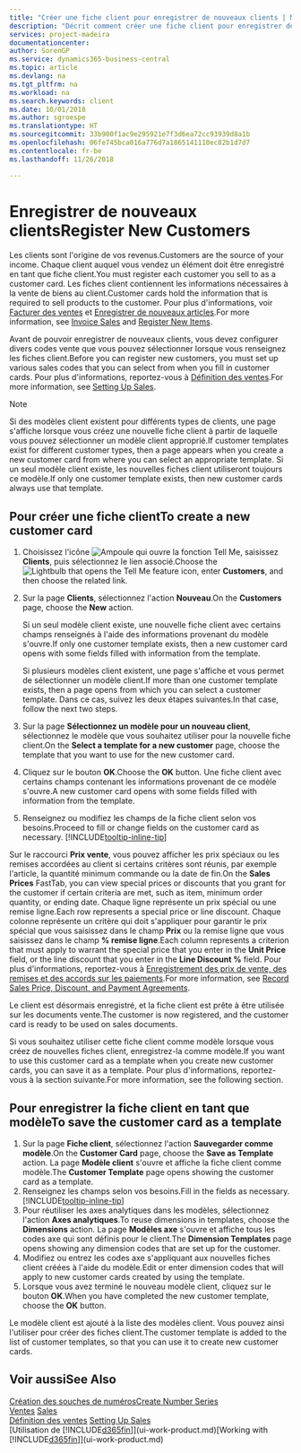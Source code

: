 ```yaml
---
title: "Créer une fiche client pour enregistrer de nouveaux clients | Microsoft Docs"
description: "Décrit comment créer une fiche client pour enregistrer des informations sur chaque nouveau client ou client auquel vous vendez."
services: project-madeira
documentationcenter: 
author: SorenGP
ms.service: dynamics365-business-central
ms.topic: article
ms.devlang: na
ms.tgt_pltfrm: na
ms.workload: na
ms.search.keywords: client
ms.date: 10/01/2018
ms.author: sgroespe
ms.translationtype: HT
ms.sourcegitcommit: 33b900f1ac9e295921e7f3d6ea72cc93939d8a1b
ms.openlocfilehash: 06fe745bca016a776d7a1865141110ec82b1d7d7
ms.contentlocale: fr-be
ms.lasthandoff: 11/26/2018

---
```

# <a name="register-new-customers"></a><span data-ttu-id="468a8-103">Enregistrer de nouveaux clients</span><span class="sxs-lookup"><span data-stu-id="468a8-103">Register New Customers</span></span>
<span data-ttu-id="468a8-104">Les clients sont l'origine de vos revenus.</span><span class="sxs-lookup"><span data-stu-id="468a8-104">Customers are the source of your income.</span></span> <span data-ttu-id="468a8-105">Chaque client auquel vous vendez un élément doit être enregistré en tant que fiche client.</span><span class="sxs-lookup"><span data-stu-id="468a8-105">You must register each customer you sell to as a customer card.</span></span> <span data-ttu-id="468a8-106">Les fiches client contiennent les informations nécessaires à la vente de biens au client.</span><span class="sxs-lookup"><span data-stu-id="468a8-106">Customer cards hold the information that is required to sell products to the customer.</span></span> <span data-ttu-id="468a8-107">Pour plus d'informations, voir [Facturer des ventes](sales-how-invoice-sales.md) et [Enregistrer de nouveaux articles](inventory-how-register-new-items.md).</span><span class="sxs-lookup"><span data-stu-id="468a8-107">For more information, see [Invoice Sales](sales-how-invoice-sales.md) and [Register New Items](inventory-how-register-new-items.md).</span></span>  

<span data-ttu-id="468a8-108">Avant de pouvoir enregistrer de nouveaux clients, vous devez configurer divers codes vente que vous pouvez sélectionner lorsque vous renseignez les fiches client.</span><span class="sxs-lookup"><span data-stu-id="468a8-108">Before you can register new customers, you must set up various sales codes that you can select from when you fill in customer cards.</span></span> <span data-ttu-id="468a8-109">Pour plus d'informations, reportez-vous à [Définition des ventes](sales-setup-sales.md).</span><span class="sxs-lookup"><span data-stu-id="468a8-109">For more information, see [Setting Up Sales](sales-setup-sales.md).</span></span>

> [!NOTE]  
>   <span data-ttu-id="468a8-110">Si des modèles client existent pour différents types de clients, une page s'affiche lorsque vous créez une nouvelle fiche client à partir de laquelle vous pouvez sélectionner un modèle client approprié.</span><span class="sxs-lookup"><span data-stu-id="468a8-110">If customer templates exist for different customer types, then a page appears when you create a new customer card from where you can select an appropriate template.</span></span> <span data-ttu-id="468a8-111">Si un seul modèle client existe, les nouvelles fiches client utiliseront toujours ce modèle.</span><span class="sxs-lookup"><span data-stu-id="468a8-111">If only one customer template exists, then new customer cards always use that template.</span></span>

## <a name="to-create-a-new-customer-card"></a><span data-ttu-id="468a8-112">Pour créer une fiche client</span><span class="sxs-lookup"><span data-stu-id="468a8-112">To create a new customer card</span></span>
1. <span data-ttu-id="468a8-113">Choisissez l'icône ![Ampoule qui ouvre la fonction Tell Me](media/ui-search/search_small.png "Dites-moi ce que vous voulez faire"), saisissez **Clients**, puis sélectionnez le lien associé.</span><span class="sxs-lookup"><span data-stu-id="468a8-113">Choose the ![Lightbulb that opens the Tell Me feature](media/ui-search/search_small.png "Tell me what you want to do") icon, enter **Customers**, and then choose the related link.</span></span>  
2. <span data-ttu-id="468a8-114">Sur la page **Clients**, sélectionnez l'action **Nouveau**.</span><span class="sxs-lookup"><span data-stu-id="468a8-114">On the **Customers** page, choose the **New** action.</span></span>

    <span data-ttu-id="468a8-115">Si un seul modèle client existe, une nouvelle fiche client avec certains champs renseignés à l'aide des informations provenant du modèle s'ouvre.</span><span class="sxs-lookup"><span data-stu-id="468a8-115">If only one customer template exists, then a new customer card opens with some fields filled with information from the template.</span></span>

    <span data-ttu-id="468a8-116">Si plusieurs modèles client existent, une page s'affiche et vous permet de sélectionner un modèle client.</span><span class="sxs-lookup"><span data-stu-id="468a8-116">If more than one customer template exists, then a page opens from which you can select a customer template.</span></span> <span data-ttu-id="468a8-117">Dans ce cas, suivez les deux étapes suivantes.</span><span class="sxs-lookup"><span data-stu-id="468a8-117">In that case, follow the next two steps.</span></span>
3. <span data-ttu-id="468a8-118">Sur la page **Sélectionnez un modèle pour un nouveau client**, sélectionnez le modèle que vous souhaitez utiliser pour la nouvelle fiche client.</span><span class="sxs-lookup"><span data-stu-id="468a8-118">On the **Select a template for a new customer** page, choose the template that you want to use for the new customer card.</span></span>
4. <span data-ttu-id="468a8-119">Cliquez sur le bouton **OK**.</span><span class="sxs-lookup"><span data-stu-id="468a8-119">Choose the **OK** button.</span></span> <span data-ttu-id="468a8-120">Une fiche client avec certains champs contenant les informations provenant de ce modèle s'ouvre.</span><span class="sxs-lookup"><span data-stu-id="468a8-120">A new customer card opens with some fields filled with information from the template.</span></span>  
5. <span data-ttu-id="468a8-121">Renseignez ou modifiez les champs de la fiche client selon vos besoins.</span><span class="sxs-lookup"><span data-stu-id="468a8-121">Proceed to fill or change fields on the customer card as necessary.</span></span> [!INCLUDE[tooltip-inline-tip](includes/tooltip-inline-tip_md.md)]

<span data-ttu-id="468a8-122">Sur le raccourci **Prix vente**, vous pouvez afficher les prix spéciaux ou les remises accordées au client si certains critères sont réunis, par exemple l'article, la quantité minimum commande ou la date de fin.</span><span class="sxs-lookup"><span data-stu-id="468a8-122">On the **Sales Prices** FastTab, you can view special prices or discounts that you grant for the customer if certain criteria are met, such as item, minimum order quantity, or ending date.</span></span> <span data-ttu-id="468a8-123">Chaque ligne représente un prix spécial ou une remise ligne.</span><span class="sxs-lookup"><span data-stu-id="468a8-123">Each row represents a special price or line discount.</span></span> <span data-ttu-id="468a8-124">Chaque colonne représente un critère qui doit s'appliquer pour garantir le prix spécial que vous saisissez dans le champ **Prix** ou la remise ligne que vous saisissez dans le champ **% remise ligne**.</span><span class="sxs-lookup"><span data-stu-id="468a8-124">Each column represents a criterion that must apply to warrant the special price that you enter in the **Unit Price** field, or the line discount that you enter in the **Line Discount %** field.</span></span> <span data-ttu-id="468a8-125">Pour plus d'informations, reportez-vous à [Enregistrement des prix de vente, des remises et des accords sur les paiements](sales-how-record-sales-price-discount-payment-agreements.md).</span><span class="sxs-lookup"><span data-stu-id="468a8-125">For more information, see [Record Sales Price, Discount, and Payment Agreements](sales-how-record-sales-price-discount-payment-agreements.md).</span></span>

<span data-ttu-id="468a8-126">Le client est désormais enregistré, et la fiche client est prête à être utilisée sur les documents vente.</span><span class="sxs-lookup"><span data-stu-id="468a8-126">The customer is now registered, and the customer card is ready to be used on sales documents.</span></span>

<span data-ttu-id="468a8-127">Si vous souhaitez utiliser cette fiche client comme modèle lorsque vous créez de nouvelles fiches client, enregistrez-la comme modèle.</span><span class="sxs-lookup"><span data-stu-id="468a8-127">If you want to use this customer card as a template when you create new customer cards, you can save it as a template.</span></span> <span data-ttu-id="468a8-128">Pour plus d'informations, reportez-vous à la section suivante.</span><span class="sxs-lookup"><span data-stu-id="468a8-128">For more information, see the following section.</span></span>

## <a name="to-save-the-customer-card-as-a-template"></a><span data-ttu-id="468a8-129">Pour enregistrer la fiche client en tant que modèle</span><span class="sxs-lookup"><span data-stu-id="468a8-129">To save the customer card as a template</span></span>
1. <span data-ttu-id="468a8-130">Sur la page **Fiche client**, sélectionnez l'action **Sauvegarder comme modèle**.</span><span class="sxs-lookup"><span data-stu-id="468a8-130">On the **Customer Card** page, choose the **Save as Template** action.</span></span> <span data-ttu-id="468a8-131">La page **Modèle client** s'ouvre et affiche la fiche client comme modèle.</span><span class="sxs-lookup"><span data-stu-id="468a8-131">The **Customer Template** page opens showing the customer card as a template.</span></span>
2. <span data-ttu-id="468a8-132">Renseignez les champs selon vos besoins.</span><span class="sxs-lookup"><span data-stu-id="468a8-132">Fill in the fields as necessary.</span></span> [!INCLUDE[tooltip-inline-tip](includes/tooltip-inline-tip_md.md)]
3. <span data-ttu-id="468a8-133">Pour réutiliser les axes analytiques dans les modèles, sélectionnez l'action **Axes analytiques**.</span><span class="sxs-lookup"><span data-stu-id="468a8-133">To reuse dimensions in templates, choose the **Dimensions** action.</span></span> <span data-ttu-id="468a8-134">La page **Modèles axe** s'ouvre et affiche tous les codes axe qui sont définis pour le client.</span><span class="sxs-lookup"><span data-stu-id="468a8-134">The **Dimension Templates** page opens showing any dimension codes that are set up for the customer.</span></span>
4. <span data-ttu-id="468a8-135">Modifiez ou entrez les codes axe s'appliquant aux nouvelles fiches client créées à l'aide du modèle.</span><span class="sxs-lookup"><span data-stu-id="468a8-135">Edit or enter dimension codes that will apply to new customer cards created by using the template.</span></span>  
5. <span data-ttu-id="468a8-136">Lorsque vous avez terminé le nouveau modèle client, cliquez sur le bouton **OK**.</span><span class="sxs-lookup"><span data-stu-id="468a8-136">When you have completed the new customer template, choose the **OK** button.</span></span>

<span data-ttu-id="468a8-137">Le modèle client est ajouté à la liste des modèles client. Vous pouvez ainsi l'utiliser pour créer des fiches client.</span><span class="sxs-lookup"><span data-stu-id="468a8-137">The customer template is added to the list of customer templates, so that you can use it to create new customer cards.</span></span>

## <a name="see-also"></a><span data-ttu-id="468a8-138">Voir aussi</span><span class="sxs-lookup"><span data-stu-id="468a8-138">See Also</span></span>
[<span data-ttu-id="468a8-139">Création des souches de numéros</span><span class="sxs-lookup"><span data-stu-id="468a8-139">Create Number Series</span></span>](ui-create-number-series.md)  
<span data-ttu-id="468a8-140">[Ventes](sales-manage-sales.md)  </span><span class="sxs-lookup"><span data-stu-id="468a8-140">[Sales](sales-manage-sales.md)  </span></span>  
<span data-ttu-id="468a8-141">[Définition des ventes](sales-setup-sales.md)  </span><span class="sxs-lookup"><span data-stu-id="468a8-141">[Setting Up Sales](sales-setup-sales.md)  </span></span>  
<span data-ttu-id="468a8-142">[Utilisation de [!INCLUDE[d365fin](includes/d365fin_md.md)]](ui-work-product.md)</span><span class="sxs-lookup"><span data-stu-id="468a8-142">[Working with [!INCLUDE[d365fin](includes/d365fin_md.md)]](ui-work-product.md)</span></span>

